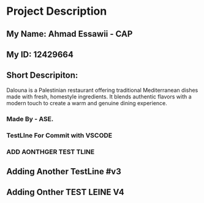 # Project Description

## My Name: Ahmad Essawii - CAP

## My ID: 12429664

## Short Descripiton:

Dalouna is a Palestinian restaurant offering traditional Mediterranean dishes made with fresh, homestyle ingredients. It blends authentic flavors with a modern touch to create a warm and genuine dining experience.

### Made By - ASE.

### TestLIne For Commit with VSCODE

### ADD AONTHGER TEST TLINE

## Adding Another TestLine #v3
## Adding Onther TEST LEINE V4
